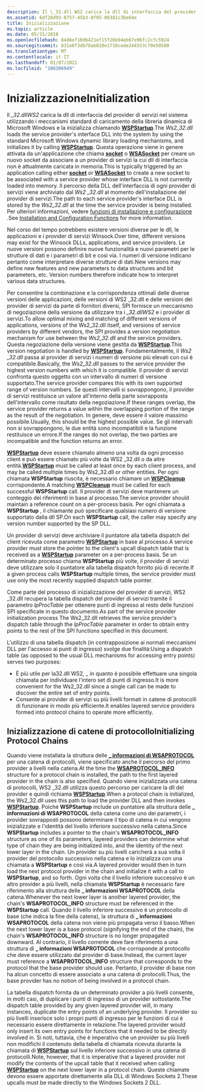 ```yaml
---
description: Il \_32.dll WS2 carica la dll di interfaccia del provider di servizi nel sistema utilizzando i meccanismi standard di caricamento della libreria dinamica di Microsoft Windows e la inizializza chiamando WSPStartup.
ms.assetid: 6df28d93-8757-45b3-8f05-86381c3be64e
title: Inizializzazione
ms.topic: article
ms.date: 05/31/2018
ms.openlocfilehash: 84d6ef10db421ef15f2bb94eb67e96fc2cfc5924
ms.sourcegitcommit: 831e8f3db78ab820e1710cede244553c70e50500
ms.translationtype: MT
ms.contentlocale: it-IT
ms.lasthandoff: 01/07/2021
ms.locfileid: "106306949"
---
```

# <a name="initialization"></a><span data-ttu-id="bd29e-103">Inizializzazione</span><span class="sxs-lookup"><span data-stu-id="bd29e-103">Initialization</span></span>

<span data-ttu-id="bd29e-104">Il *\_32.dllWS2* carica la dll di interfaccia del provider di servizi nel sistema utilizzando i meccanismi standard di caricamento della libreria dinamica di Microsoft Windows e la inizializza chiamando [**WSPStartup**](/windows/desktop/api/Ws2spi/nf-ws2spi-wspstartup).</span><span class="sxs-lookup"><span data-stu-id="bd29e-104">The *Ws2\_32.dll* loads the service provider's interface DLL into the system by using the standard Microsoft Windows dynamic library loading mechanisms, and initializes it by calling [**WSPStartup**](/windows/desktop/api/Ws2spi/nf-ws2spi-wspstartup).</span></span> <span data-ttu-id="bd29e-105">Questa operazione viene in genere attivata da un'applicazione che chiama [**socket**](/windows/desktop/api/Winsock2/nf-winsock2-socket) o [**WSASocket**](/windows/desktop/api/Winsock2/nf-winsock2-wsasocketa) per creare un nuovo socket da associare a un provider di servizi la cui dll di interfaccia non è attualmente caricata in memoria.</span><span class="sxs-lookup"><span data-stu-id="bd29e-105">This is typically triggered by an application calling either [**socket**](/windows/desktop/api/Winsock2/nf-winsock2-socket) or [**WSASocket**](/windows/desktop/api/Winsock2/nf-winsock2-wsasocketa) to create a new socket to be associated with a service provider whose interface DLL is not currently loaded into memory.</span></span> <span data-ttu-id="bd29e-106">Il percorso della DLL dell'interfaccia di ogni provider di servizi viene archiviato dal *Ws2 \_32.dll* al momento dell'installazione del provider di servizi.</span><span class="sxs-lookup"><span data-stu-id="bd29e-106">The path to each service provider's interface DLL is stored by the *Ws2\_32.dll* at the time the service provider is being installed.</span></span> <span data-ttu-id="bd29e-107">Per ulteriori informazioni, vedere [funzioni di installazione e configurazione](installation-and-configuration-functions-2.md) .</span><span class="sxs-lookup"><span data-stu-id="bd29e-107">See [Installation and Configuration Functions](installation-and-configuration-functions-2.md) for more information.</span></span>

<span data-ttu-id="bd29e-108">Nel corso del tempo potrebbero esistere versioni diverse per le dll, le applicazioni e i provider di servizi Winsock.</span><span class="sxs-lookup"><span data-stu-id="bd29e-108">Over time, different versions may exist for the Winsock DLLs, applications, and service providers.</span></span> <span data-ttu-id="bd29e-109">Le nuove versioni possono definire nuove funzionalità e nuovi parametri per le strutture di dati e i parametri di bit e così via. I numeri di versione indicano pertanto come interpretare diverse strutture di dati.</span><span class="sxs-lookup"><span data-stu-id="bd29e-109">New versions may define new features and new parameters to data structures and bit parameters, etc. Version numbers therefore indicate how to interpret various data structures.</span></span>

<span data-ttu-id="bd29e-110">Per consentire la combinazione e la corrispondenza ottimali delle diverse versioni delle applicazioni, delle versioni di WS2 \_32.dll e delle versioni dei provider di servizi da parte di fornitori diversi, SPI fornisce un meccanismo di negoziazione della versione da utilizzare tra i *\_32.dllWS2* e i provider di servizi.</span><span class="sxs-lookup"><span data-stu-id="bd29e-110">To allow optimal mixing and matching of different versions of applications, versions of the Ws2\_32.dll itself, and versions of service providers by different vendors, the SPI provides a version negotiation mechanism for use between the *Ws2\_32.dll* and the service providers.</span></span> <span data-ttu-id="bd29e-111">Questa negoziazione della versione viene gestita da [**WSPStartup**](/windows/desktop/api/Ws2spi/nf-ws2spi-wspstartup).</span><span class="sxs-lookup"><span data-stu-id="bd29e-111">This version negotiation is handled by [**WSPStartup**](/windows/desktop/api/Ws2spi/nf-ws2spi-wspstartup).</span></span> <span data-ttu-id="bd29e-112">Fondamentalmente, il *Ws2 \_32.dll* passa al provider di servizi i numeri di versione più elevati con cui è compatibile.</span><span class="sxs-lookup"><span data-stu-id="bd29e-112">Basically, the *Ws2\_32.dll* passes to the service provider the highest version numbers with which it is compatible.</span></span> <span data-ttu-id="bd29e-113">Il provider di servizi confronta questo oggetto con un intervallo di numeri di versione supportato.</span><span class="sxs-lookup"><span data-stu-id="bd29e-113">The service provider compares this with its own supported range of version numbers.</span></span> <span data-ttu-id="bd29e-114">Se questi intervalli si sovrappongono, il provider di servizi restituisce un valore all'interno della parte sovrapposta dell'intervallo come risultato della negoziazione.</span><span class="sxs-lookup"><span data-stu-id="bd29e-114">If these ranges overlap, the service provider returns a value within the overlapping portion of the range as the result of the negotiation.</span></span> <span data-ttu-id="bd29e-115">In genere, deve essere il valore massimo possibile.</span><span class="sxs-lookup"><span data-stu-id="bd29e-115">Usually, this should be the highest possible value.</span></span> <span data-ttu-id="bd29e-116">Se gli intervalli non si sovrappongono, le due entità sono incompatibili e la funzione restituisce un errore.</span><span class="sxs-lookup"><span data-stu-id="bd29e-116">If the ranges do not overlap, the two parties are incompatible and the function returns an error.</span></span>

<span data-ttu-id="bd29e-117">[**WSPStartup**](/windows/desktop/api/Ws2spi/nf-ws2spi-wspstartup) deve essere chiamato almeno una volta da ogni processo client e può essere chiamato più volte da WS2 \_32.dll o da altre entità.</span><span class="sxs-lookup"><span data-stu-id="bd29e-117">[**WSPStartup**](/windows/desktop/api/Ws2spi/nf-ws2spi-wspstartup) must be called at least once by each client process, and may be called multiple times by Ws2\_32.dll or other entities.</span></span> <span data-ttu-id="bd29e-118">Per ogni chiamata **WSPStartup** riuscita, è necessario chiamare un [**WSPCleanup**](/previous-versions/windows/hardware/network/ff566270(v=vs.85)) corrispondente.</span><span class="sxs-lookup"><span data-stu-id="bd29e-118">A matching [**WSPCleanup**](/previous-versions/windows/hardware/network/ff566270(v=vs.85)) must be called for each successful **WSPStartup** call.</span></span> <span data-ttu-id="bd29e-119">Il provider di servizi deve mantenere un conteggio dei riferimenti in base al processo.</span><span class="sxs-lookup"><span data-stu-id="bd29e-119">The service provider should maintain a reference count on a per-process basis.</span></span> <span data-ttu-id="bd29e-120">Per ogni chiamata a **WSPStartup** , il chiamante può specificare qualsiasi numero di versione supportato dalla dll SP.</span><span class="sxs-lookup"><span data-stu-id="bd29e-120">On each **WSPStartup** call, the caller may specify any version number supported by the SP DLL.</span></span>

<span data-ttu-id="bd29e-121">Un provider di servizi deve archiviare il puntatore alla tabella dispatch del client ricevuta come parametro [**WSPStartup**](/windows/desktop/api/Ws2spi/nf-ws2spi-wspstartup) in base al processo.</span><span class="sxs-lookup"><span data-stu-id="bd29e-121">A service provider must store the pointer to the client's upcall dispatch table that is received as a [**WSPStartup**](/windows/desktop/api/Ws2spi/nf-ws2spi-wspstartup) parameter on a per-process basis.</span></span> <span data-ttu-id="bd29e-122">Se un determinato processo chiama **WSPStartup** più volte, il provider di servizi deve utilizzare solo il puntatore alla tabella dispatch fornito più di recente.</span><span class="sxs-lookup"><span data-stu-id="bd29e-122">If a given process calls **WSPStartup** multiple times, the service provider must use only the most recently supplied dispatch table pointer.</span></span>

<span data-ttu-id="bd29e-123">Come parte del processo di inizializzazione del provider di servizi, WS2 \_32.dll recupera la tabella dispatch del provider di servizi tramite il parametro *lpProcTable* per ottenere punti di ingresso al resto delle funzioni SPI specificate in questo documento.</span><span class="sxs-lookup"><span data-stu-id="bd29e-123">As part of the service provider initialization process The Ws2\_32.dll retrieves the service provider's dispatch table through the *lpProcTable* parameter in order to obtain entry points to the rest of the SPI functions specified in this document.</span></span>

<span data-ttu-id="bd29e-124">L'utilizzo di una tabella dispatch (in contrapposizione ai normali meccanismi DLL per l'accesso ai punti di ingresso) svolge due finalità:</span><span class="sxs-lookup"><span data-stu-id="bd29e-124">Using a dispatch table (as opposed to the usual DLL mechanisms for accessing entry points) serves two purposes:</span></span>

-   <span data-ttu-id="bd29e-125">È più utile per la32.dll WS2, \_ in quanto è possibile effettuare una singola chiamata per individuare l'intero set di punti di ingresso.</span><span class="sxs-lookup"><span data-stu-id="bd29e-125">It is more convenient for the Ws2\_32.dll since a single call can be made to discover the entire set of entry points.</span></span>
-   <span data-ttu-id="bd29e-126">Consente ai provider di servizi su più livelli formati in catene di protocolli di funzionare in modo più efficiente.</span><span class="sxs-lookup"><span data-stu-id="bd29e-126">It enables layered service providers formed into protocol chains to operate more efficiently.</span></span>

## <a name="initializing-protocol-chains"></a><span data-ttu-id="bd29e-127">Inizializzazione di catene di protocollo</span><span class="sxs-lookup"><span data-stu-id="bd29e-127">Initializing Protocol Chains</span></span>

<span data-ttu-id="bd29e-128">Quando viene installata la struttura delle [**\_ informazioni di WSAPROTOCOL**](/windows/win32/api/winsock2/ns-winsock2-wsaprotocol_infoa) per una catena di protocolli, viene specificato anche il percorso del primo provider a livelli nella catena.</span><span class="sxs-lookup"><span data-stu-id="bd29e-128">At the time the [**WSAPROTOCOL\_INFO**](/windows/win32/api/winsock2/ns-winsock2-wsaprotocol_infoa) structure for a protocol chain is installed, the path to the first layered provider in the chain is also specified.</span></span> <span data-ttu-id="bd29e-129">Quando viene inizializzata una catena di protocolli, WS2 \_32.dll utilizza questo percorso per caricare la dll del provider e quindi richiama [**WSPStartup**](/windows/desktop/api/Ws2spi/nf-ws2spi-wspstartup).</span><span class="sxs-lookup"><span data-stu-id="bd29e-129">When a protocol chain is initialized, the Ws2\_32.dll uses this path to load the provider DLL and then invokes [**WSPStartup**](/windows/desktop/api/Ws2spi/nf-ws2spi-wspstartup).</span></span> <span data-ttu-id="bd29e-130">Poiché **WSPStartup** include un puntatore alla struttura delle **\_ informazioni di WSAPROTOCOL** della catena come uno dei parametri, i provider sovrapposti possono determinare il tipo di catena in cui vengono inizializzate e l'identità del livello inferiore successivo nella catena.</span><span class="sxs-lookup"><span data-stu-id="bd29e-130">Since **WSPStartup** includes a pointer to the chain's **WSAPROTOCOL\_INFO** structure as one of its parameters, layered providers can determine what type of chain they are being initialized into, and the identity of the next lower layer in the chain.</span></span> <span data-ttu-id="bd29e-131">Un provider su più livelli caricherà a sua volta il provider del protocollo successivo nella catena e lo inizializza con una chiamata a **WSPStartup** e così via.</span><span class="sxs-lookup"><span data-stu-id="bd29e-131">A layered provider would then in turn load the next protocol provider in the chain and initialize it with a call to **WSPStartup**, and so forth.</span></span> <span data-ttu-id="bd29e-132">Ogni volta che il livello inferiore successivo è un altro provider a più livelli, nella chiamata **WSPStartup** è necessario fare riferimento alla struttura delle **\_ informazioni WSAPROTOCOL** della catena.</span><span class="sxs-lookup"><span data-stu-id="bd29e-132">Whenever the next lower layer is another layered provider, the chain's **WSAPROTOCOL\_INFO** structure must be referenced in the **WSPStartup** call.</span></span> <span data-ttu-id="bd29e-133">Quando il livello inferiore successivo è un protocollo di base (che indica la fine della catena), la struttura di **\_ informazioni WSAPROTOCOL** della catena non viene più propagata verso il basso.</span><span class="sxs-lookup"><span data-stu-id="bd29e-133">When the next lower layer is a base protocol (signifying the end of the chain), the chain's **WSAPROTOCOL\_INFO** structure is no longer propagated downward.</span></span> <span data-ttu-id="bd29e-134">Al contrario, il livello corrente deve fare riferimento a una struttura di **\_ informazioni WSAPROTOCOL** che corrisponde al protocollo che deve essere utilizzato dal provider di base.</span><span class="sxs-lookup"><span data-stu-id="bd29e-134">Instead, the current layer must reference a **WSAPROTOCOL\_INFO** structure that corresponds to the protocol that the base provider should use.</span></span> <span data-ttu-id="bd29e-135">Pertanto, il provider di base non ha alcun concetto di essere associato a una catena di protocolli.</span><span class="sxs-lookup"><span data-stu-id="bd29e-135">Thus, the base provider has no notion of being involved in a protocol chain.</span></span>

<span data-ttu-id="bd29e-136">La tabella dispatch fornita da un determinato provider a più livelli consente, in molti casi, di duplicare i punti di ingresso di un provider sottostante.</span><span class="sxs-lookup"><span data-stu-id="bd29e-136">The dispatch table provided by any given layered provider will, in many instances, duplicate the entry points of an underlying provider.</span></span> <span data-ttu-id="bd29e-137">Il provider su più livelli inserisce solo i propri punti di ingresso per le funzioni di cui è necessario essere direttamente in relazione.</span><span class="sxs-lookup"><span data-stu-id="bd29e-137">The layered provider would only insert its own entry points for functions that it needed to be directly involved in.</span></span> <span data-ttu-id="bd29e-138">Si noti, tuttavia, che è imperativo che un provider su più livelli non modifichi il contenuto della tabella di chiamata ricevuta durante la chiamata di [**WSPStartup**](/windows/desktop/api/Ws2spi/nf-ws2spi-wspstartup) sul livello inferiore successivo in una catena di protocolli.</span><span class="sxs-lookup"><span data-stu-id="bd29e-138">Note, however, that it is imperative that a layered provider not modify the contents of the upcall table that it received when calling [**WSPStartup**](/windows/desktop/api/Ws2spi/nf-ws2spi-wspstartup) on the next lower layer in a protocol chain.</span></span> <span data-ttu-id="bd29e-139">Queste chiamate devono essere apportate direttamente alla DLL di Windows Sockets 2.</span><span class="sxs-lookup"><span data-stu-id="bd29e-139">These upcalls must be made directly to the Windows Sockets 2 DLL.</span></span>

 

 
